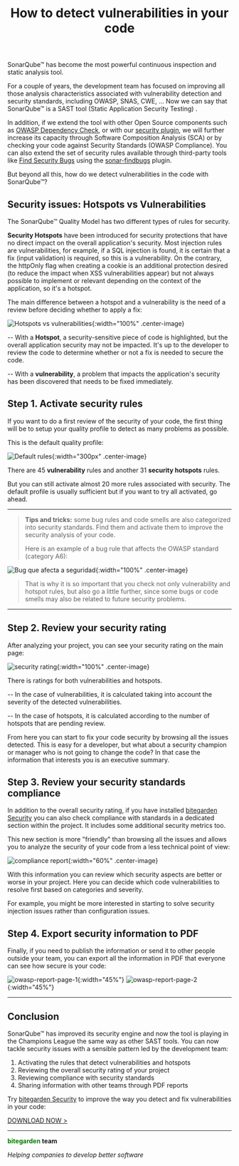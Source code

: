 ﻿---
layout: post
title: How to detect vulnerabilities in your code
description: SonarQube™ has become the most powerful continuous inspection and static analysis tool. For a couple of years, the development team has focused on improving all those analysis characteristics associated with vulnerability detection and security standards, including OWASP, SNAS, CWE, ... 

permalink: how-to-detect-vulnerabilities-in-your-code
spanish: como-detectar-vulnerabilidades-en-el-codigo
---

SonarQube™ has become the most powerful continuous inspection and static analysis tool.

For a couple of years, the development team has focused on improving all those analysis characteristics 
associated with vulnerability detection and security standards, including OWASP, SNAS, CWE, ... 
Now we can say that SonarQube™ is a SAST tool (Static Application Security Testing) .

In addition, if we extend the tool with other Open Source components such as [OWASP Dependency Check](https://owasp.org/www-project-dependency-check/), or 
with our [security plugin](/sonarqube-security), we will further increase its capacity through Software Composition Analysis (SCA) 
or by checking your code against Security Standards (OWASP Compliance). You can also extend the set of security rules 
available through third-party tools like [Find Security Bugs](https://find-sec-bugs.github.io) using the [sonar-findbugs](https://github.com/spotbugs/sonar-findbugs) plugin.

But beyond all this, how do we detect vulnerabilities in the code with SonarQube™?

## **Security issues:** Hotspots vs Vulnerabilities

The SonarQube™ Quality Model has two different types of rules for security.

**Security Hotspots** have been introduced for security protections that have no direct impact on the overall application's 
security. Most injection rules are vulnerabilities, for example, if a SQL injection is found, it is certain that a fix 
(input validation) is required, so this is a vulnerability. On the contrary, the httpOnly flag when creating a cookie 
is an additional protection desired (to reduce the impact when XSS vulnerabilities appear) but not always possible 
to implement or relevant depending on the context of the application, so it's a hotspot.

The main difference between a hotspot and a vulnerability is the need of a review before deciding whether to apply a fix:

![Hotspots vs vulnerabilities](/img/posts/hotspots-vulnerabilities.png){:width="100%" .center-image}

-- With a **Hotspot**, a security-sensitive piece of code is highlighted, but the overall application security may not be 
impacted. It's up to the developer to review the code to determine whether or not a fix is needed to secure the code.

-- With a **vulnerability**, a problem that impacts the application's security has been discovered that needs to be 
fixed immediately.

## **Step 1.** Activate security rules

If you want to do a first review of the security of your code, the first thing will be to setup your quality 
profile to detect as many problems as possible.

This is the default quality profile:

![Default rules](/img/posts/default-security-rules.png){:width="300px" .center-image}

There are 45 **vulnerability** rules and another 31 **security hotspots** rules.

But you can still activate almost 20 more rules associated with security. The default profile is usually sufficient but if
you want to try all activated, go ahead.


---
> **Tips and tricks:** some bug rules and code smells are also categorized into security standards. Find them and 
>activate them to improve the security analysis of your code.
>
>Here is an example of a bug rule that affects the OWASP standard (category A6):

![Bug que afecta a seguridad](/img/posts/bug-security-rule.png){:width="100%" .center-image}

> That is why it is so important that you check not only vulnerability and hotspot rules, but also go a little further, 
> since some bugs or code smells may also be related to future security problems.

---

## **Step 2.** Review your security rating

After analyzing your project, you can see your security rating on the main page:

![security rating](/img/posts/overall-security-rating.png){:width="100%" .center-image}

There is ratings for both vulnerabilities and hotspots.

-- In the case of vulnerabilities, it is calculated taking into account the severity of the detected vulnerabilities.

-- In the case of hotspots, it is calculated according to the number of hotspots that are pending review.

From here you can start to fix your code security  by browsing all the issues
detected. This is easy for a developer, but what about a security champion or manager who is not going to change the 
code? In that case the information that interests you is an executive summary.

## **Step 3.** Review your security standards compliance

In addition to the overall security rating, if you have installed [bitegarden Security](/sonarqube-security) you can also 
check compliance with standards in a dedicated section within the project. It includes some additional security metrics too.

This new section is more "friendly" than browsing all the issues and allows you to analyze the security of your code from 
a less technical point of view:

![compliance report](/img/posts/bitegarden-security-owasp-page.png){:width="60%" .center-image}

With this information you can review which security aspects are better or worse in your project.
Here you can decide which code vulnerabilities to resolve first based on categories and severity.

For example, you might be more interested in starting to solve security injection issues rather than configuration issues.

## **Step 4.** Export security information to PDF

Finally, if you need to publish the information or send it to other people outside your team, you can export all the 
information in PDF that everyone can see how secure is your code:

![owasp-report-page-1](/img/posts/owasp-report-page-1.png){:width="45%"} ![owasp-report-page-2](/img/posts/owasp-report-page-2.png){:width="45%"}

---

## Conclusion

SonarQube™ has improved its security engine and now the tool is playing in the Champions League the same way as
 other SAST tools. You can now tackle security issues with a sensible pattern led by the development team:

1. Activating the rules that detect vulnerabilities and hotspots
2. Reviewing the overall security rating of your project
3. Reviewing compliance with security standards
4. Sharing information with other teams through PDF reports

Try [bitegarden Security](/sonarqube-security) to improve the way you detect and fix vulnerabilities in your code:

<a href="/es/sonarqube-security-trial-form" class="btn btn-primary btn-call-to-action fancybox">DOWNLOAD NOW ></a>

---
**<span style="color: green">bitegarden</span> team**

_Helping companies to develop better software_